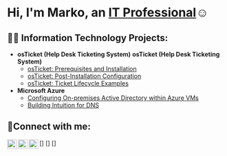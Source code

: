 <h1>Hi, I'm Marko, an <a href="https://linkedin.com/in/markosejat">IT Professional</a>☺</h1>

<h2>👨‍💻 Information Technology Projects:</h2>

- <b>osTicket (Help Desk Ticketing System)</b>
   <b>osTicket (Help Desk Ticketing System)</b>
  - [osTicket: Prerequisites and Installation](https://github.com/markosejat/osticket-prereqs)
  - [osTicket: Post-Installation Configuration](https://github.com/markosejat/post-install-config)
  - [osTicket: Ticket Lifecycle Examples](https://github.com/markosejat/ticket-lifecycle)
- <b>Microsoft Azure</b>
  - [Configuring On-premises Active Directory within Azure VMs](https://github.com/markosejat/configure-ad)
  - [Building Intuition for DNS](https://github.com/markosejat/DNS-Intuition)

<h2>🤳Connect with me:</h2>

[<img align="left" alt="Josh | Twitter" width="22px" src="https://cdn.jsdelivr.net/npm/simple-icons@v3/icons/twitter.svg" />]
[<img align="left" alt="Josh | LinkedIn" width="22px" src="https://cdn.jsdelivr.net/npm/simple-icons@v3/icons/linkedin.svg" />]
[<img align="left" alt="Josh | Instagram" width="22px" src="https://cdn.jsdelivr.net/npm/simple-icons@v3/icons/instagram.svg" />]

[linkedin]: https://linkedin.com/in/markosejat
